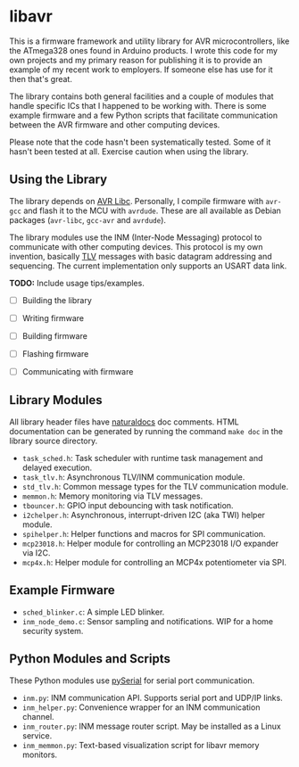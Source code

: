 # libavr

This is a firmware framework and utility library for AVR microcontrollers,
like the ATmega328 ones found in Arduino products. I wrote this code
for my own projects and my primary reason for publishing it is to provide
an example of my recent work to employers. If someone else has use for it
then that's great.

The library contains both general facilities and a couple of modules that handle
specific ICs that I happened to be working with. There is some example firmware
and a few Python scripts that facilitate communication between the AVR firmware
and other computing devices.

Please note that the code hasn't been systematically tested. Some of it hasn't
been tested at all. Exercise caution when using the library.


## Using the Library

The library depends on [AVR Libc](https://www.nongnu.org/avr-libc/). Personally,
I compile firmware with `avr-gcc` and flash it to the MCU with `avrdude`.
These are all available as Debian packages (`avr-libc`, `gcc-avr` and `avrdude`).

The library modules use the INM (Inter-Node Messaging) protocol to communicate
with other computing devices. This protocol is my own invention, basically
 [TLV](https://en.wikipedia.org/wiki/Type%E2%80%93length%E2%80%93value)
messages with basic datagram addressing and sequencing. The current implementation
only supports an USART data link.

**TODO:** Include usage tips/examples.

- [ ] Building the library
- [ ] Writing firmware
- [ ] Building firmware
- [ ] Flashing firmware
- [ ] Communicating with firmware


## Library Modules

All library header files have [naturaldocs](https://www.naturaldocs.org/) doc comments.
HTML documentation can be generated by running the command `make doc` in the library
source directory.

* `task_sched.h`: Task scheduler with runtime task management and delayed execution.
* `task_tlv.h`: Asynchronous TLV/INM communication module.
* `std_tlv.h`: Common message types for the TLV communication module.
* `memmon.h`: Memory monitoring via TLV messages.
* `tbouncer.h`: GPIO input debouncing with task notification.
* `i2chelper.h`: Asynchronous, interrupt-driven I2C (aka TWI) helper module.
* `spihelper.h`: Helper functions and macros for SPI communication.
* `mcp23018.h`: Helper module for controlling an MCP23018 I/O expander via I2C.
* `mcp4x.h`: Helper module for controlling an MCP4x potentiometer via SPI.


## Example Firmware

* `sched_blinker.c`: A simple LED blinker.
* `inm_node_demo.c`: Sensor sampling and notifications. WIP for a home security system.


## Python Modules and Scripts

These Python modules use [pySerial](https://pyserial.readthedocs.io/en/latest/pyserial.html)
for serial port communication.

* `inm.py`: INM communication API. Supports serial port and UDP/IP links.
* `inm_helper.py`: Convenience wrapper for an INM communication channel.
* `inm_router.py`: INM message router script. May be installed as a Linux service.
* `inm_memmon.py`: Text-based visualization script for libavr memory monitors.
